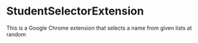 # StudentSelectorExtension
This is a Google Chrome extension that selects a name from given lists at random
